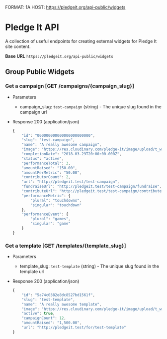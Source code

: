 FORMAT: 1A
HOST: https://pledgeit.org/api-public/widgets

# Pledge It API
A collection of useful endpoints for creating external widgets for Pledge It site content.

**Base URL** `https://pledgeit.org/api-public/widgets`

## Group Public Widgets

### Get a campaign [GET /campaigns/{campaign_slug}]

+ Parameters
    + campaign_slug: `test-campaign` (string) - The unique slug found in the campaign url

+ Response 200 (application/json)

    ```js
    {
        "id": "000000000000000000000000",
        "slug": "test-campaign",
        "name": "A really awesome campaign",
        "image": "https://res.cloudinary.com/pledge-it/image/upload/t_widget/facebook-default",
        "completionDate": "2018-03-29T20:00:00.000Z",
        "status": "active",
        "performanceTotal": 3,
        "amountRaised": "150.00",
        "amountPerMetric": "50.00",
        "contributorCount": 2,
        "url": "http://pledgeit.test/test-campaign",
        "fundraiseUrl": "http://pledgeit.test/test-campaign/fundraise",
        "contributeUrl": "http://pledgeit.test/test-campaign/contribute",
        "performanceMetric": {
            "plural": "touchdowns",
            "singular": "touchdown"
        },
        "performanceEvent": {
            "plural": "games",
            "singular": "game"
        }
    }
    ```

### Get a template [GET /templates/{template_slug}]

+ Parameters
    + template_slug: `test-template` (string) - The unique slug found in the template url

+ Response 200 (application/json)

    ```js
    {
        "id": "5a74c0382e8dc8527bd1561f",
        "slug": "test-template",
        "name": "A really awesome template",
        "image": "https://res.cloudinary.com/pledge-it/image/upload/t_widget/facebook-default",
        "active": true,
        "campaignCount": 12,
        "amountRaised": "1,500.00",
        "url": "http://pledgeit.test/for/test-template"
    }
    ```

